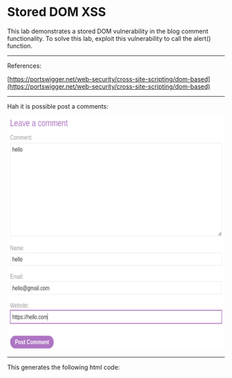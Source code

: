 # Stored DOM XSS
 This lab demonstrates a stored DOM vulnerability in the blog comment functionality. To solve this lab, exploit this vulnerability to call the alert() function.
___________________
 References:
 
[https://portswigger.net/web-security/cross-site-scripting/dom-based](https://portswigger.net/web-security/cross-site-scripting/dom-based)
 ____________
 Hah it is possible post a comments:

 ![Alt Text (Description of the image)](image.png)
 _______________
 This generates the following html code:
 
 
 
